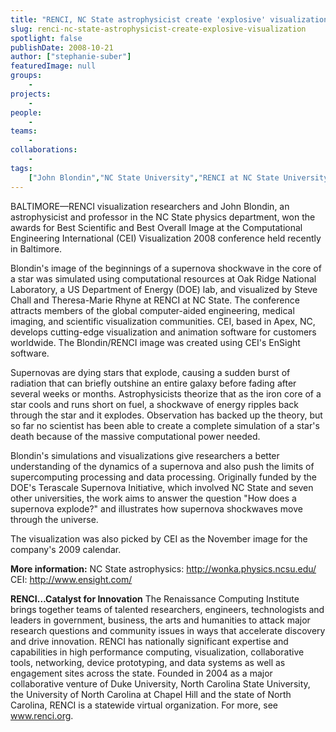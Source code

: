 ```yaml
---
title: "RENCI, NC State astrophysicist create 'explosive' visualization"
slug: renci-nc-state-astrophysicist-create-explosive-visualization
spotlight: false
publishDate: 2008-10-21
author: ["stephanie-suber"]
featuredImage: null
groups:
    - 
projects:
    - 
people:
    - 
teams: 
    - 
collaborations:
    - 
tags:
    ["John Blondin","NC State University","RENCI at NC State University"]
---
```

BALTIMORE—RENCI visualization researchers and John Blondin, an astrophysicist and professor in the NC State physics department, won the awards for Best Scientific and Best Overall Image at the Computational Engineering International (CEI) Visualization 2008 conference held recently in Baltimore. 

Blondin's image of the beginnings of a supernova shockwave in the core of a star was simulated using computational resources at Oak Ridge National Laboratory, a US Department of Energy (DOE) lab, and visualized by Steve Chall and Theresa-Marie Rhyne at RENCI at NC State. The conference attracts members of the global computer-aided engineering, medical imaging, and scientific visualization communities. CEI, based in Apex, NC, develops cutting-edge visualization and animation software for customers worldwide. The Blondin/RENCI image was created using CEI's EnSight software.
<div class="fs_news_image"></div>
Supernovas are dying stars that explode, causing a sudden burst of radiation that can briefly outshine an entire galaxy before fading after several weeks or months. Astrophysicists theorize that as the iron core of a star cools and runs short on fuel, a shockwave of energy ripples back through the star and it explodes. Observation has backed up the theory, but so far no scientist has been able to create a complete simulation of a star's death because of the massive computational power needed.

Blondin's simulations and visualizations give researchers a better understanding of the dynamics of a supernova and also push the limits of supercomputing processing and data processing. Originally funded by the DOE's Terascale Supernova Initiative, which involved NC State and seven other universities, the work aims to answer the question "How does a supernova explode?" and illustrates how supernova shockwaves move through the universe.

The visualization was also picked by CEI as the November image for the company's 2009 calendar.

<strong>More information:</strong>
NC State astrophysics: <a href="http://wonka.physics.ncsu.edu/" target="_blank" rel="noopener">http://wonka.physics.ncsu.edu/</a>
CEI: <a href="http://www.ensight.com/" target="_blank" rel="noopener">http://www.ensight.com/
</a>

<strong>RENCI…Catalyst for Innovation</strong>
The Renaissance Computing Institute brings together teams of talented researchers, engineers, technologists and leaders in government, business, the arts and humanities to attack major research questions and community issues in ways that accelerate discovery and drive innovation. RENCI has nationally significant expertise and capabilities in high performance computing, visualization, collaborative tools, networking, device prototyping, and data systems as well as engagement sites across the state. Founded in 2004 as a major collaborative venture of Duke University, North Carolina State University, the University of North Carolina at Chapel Hill and the state of North Carolina, RENCI is a statewide virtual organization. For more, see <a href="https://www.renci.org/">www.renci.org</a>.
